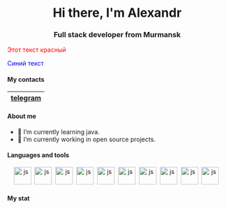 <div id="header" align="center">
  <h1>Hi there, I'm Alexandr</h1>
  <h3> Full stack developer from Murmansk</h3>
</div>

<p style="color: red;">Этот текст красный</p>
<span style="color: blue;">Синий текст</span>

#### My contacts

| [telegram](https://t.me/AlexandrAnatoliev) |
|:-----------------:|


#### About me

- 🌱 I’m currently learning java.
- 🔭 I’m currently working in open source projects.

#### Languages and tools

<div id="pictures" align="center">
  <a>
    <img src="https://cdn.jsdelivr.net/gh/devicons/devicon@latest/icons/java/java-original-wordmark.svg"
    title="js" width="40" height="40"/>&nbsp;
    <img src="https://cdn.jsdelivr.net/gh/devicons/devicon@latest/icons/c/c-original.svg" 
    title="js" width="40" height="40"/>&nbsp;
    <img src="https://cdn.jsdelivr.net/gh/devicons/devicon@latest/icons/python/python-original-wordmark.svg"
    title="js" width="40" height="40"/>&nbsp;
    <img src="https://cdn.jsdelivr.net/gh/devicons/devicon@latest/icons/intellij/intellij-original.svg" 
    title="js" width="40" height="40"/>&nbsp;
    <img src="https://cdn.jsdelivr.net/gh/devicons/devicon@latest/icons/gcc/gcc-original.svg"
    title="js" width="40" height="40"/>&nbsp;
    <img src="https://cdn.jsdelivr.net/gh/devicons/devicon@latest/icons/pycharm/pycharm-original.svg"
    title="js" width="40" height="40"/>&nbsp;
      <img src="https://cdn.jsdelivr.net/gh/devicons/devicon@latest/icons/git/git-original.svg"
      title="js" width="40" height="40"/>&nbsp;
      <img src="https://cdn.jsdelivr.net/gh/devicons/devicon@latest/icons/github/github-original.svg"
      title="js" width="40" height="40"/>&nbsp;
      <img src="https://cdn.jsdelivr.net/gh/devicons/devicon@latest/icons/linux/linux-original.svg"
      title="js" width="40" height="40"/>&nbsp; 
      <img src="https://cdn.jsdelivr.net/gh/devicons/devicon@latest/icons/ubuntu/ubuntu-original.svg"
      title="js" width="40" height="40"/>&nbsp; 
    </a>
</div>


#### My stat

<div id="stat" align="center">
    <img src="https://github-profile-summary-cards.vercel.app/api/cards/profile-details?username=AlexandrAnatoliev&theme=github_dark" alt=""/>
    <img src="https://github-profile-summary-cards.vercel.app/api/cards/most-commit-language?username=AlexandrAnatoliev&theme=github_dark" alt=""/>
     <img src="https://github-profile-summary-cards.vercel.app/api/cards/stats?username=AlexandrAnatoliev&theme=github_dark" alt=""/>
</div>
